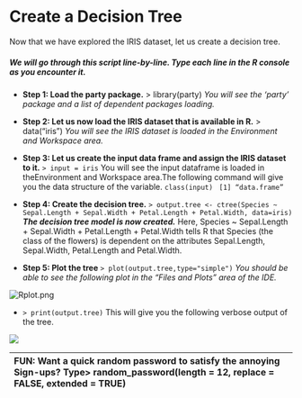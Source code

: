 # Create a Decision Tree

Now that we have explored the IRIS dataset, let us create a decision tree.

##### We will go through this script line-by-line. Type each line in the R console as you encounter it.



* **Step 1: Load the party package.**
  &gt; library\(party\)
  _You will see the ‘party’ package and a list of dependent packages loading._



* **Step 2: Let us now load the IRIS dataset that is available in R.**
  &gt; data\(“iris”\)
  _You will see the IRIS dataset is loaded in the Environment and Workspace area._ 

* **Step 3: Let us create the input data frame and assign the IRIS dataset to it.**
  `> input = iris`
  You will see the input dataframe is loaded in theEnvironment and Workspace area.The following command will give you the data structure of the variable.
  `class(input) `
  `[1] “data.frame”` 

* **Step 4: Create the decision tree.**
  `> output.tree <- ctree(Species ~ Sepal.Length + Sepal.Width + Petal.Length + Petal.Width, data=iris)`
  _**The decision tree model is now created.**_
  Here, Species ~ Sepal.Length + Sepal.Width + Petal.Length + Petal.Width tells R that Species \(the class of the flowers\) is dependent on the attributes Sepal.Length, Sepal.Width, Petal.Length and Petal.Width. 

* **Step 5: Plot the tree**
  `> plot(output.tree,type="simple")`
  _You should be able to see the following plot in the “Files and Plots” area of the IDE._

![](https://lh4.googleusercontent.com/Wxq3juWLCn5Swg4p34Tchr0HkEIxqfTBvtexWjAd-y8FCoO0GUjUo00Qhw2RV1hmUEGOy5v7l3NhcZTJ4ukGW5bCiZUoUw80OGb20AwJpOd4ENdedSDuO9Ljk9l6_yO3u22SEgg "Rplot.png")

* `> print(output.tree)`
  This will give you the following verbose output of the tree.

![](https://docs.google.com/drawings/d/sCfSrNc_JtuTy3MSEBnTYNg/image?w=465&h=173&rev=9&ac=1)

  


| FUN: Want a quick random password to satisfy the annoying Sign-ups?                                                                                            Type&gt;  random\_password\(length = 12, replace = FALSE, extended = TRUE\) |
| :--- |




